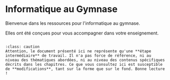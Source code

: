````{image} 0_chatbot.svg
```` 

# Informatique au Gymnase

Bienvenue dans les ressources pour l'informatique au gymnase. 

Elles ont été conçues pour vous accompagner dans votre enseignement. <!-- Une version maître existe également, disponible ici.  -->

<!-- {ref}`Accéder à la présentation des ressources <presentationressources>`. -->

```{tableofcontents}
```

````{admonition} Ces ressources sont en cours de rédaction
:class: caution
Attention, le document présenté ici ne représente qu'une **étape intermédiaire** de travail. Il n'a pas force de référence, ni au niveau des thématiques abordées, ni au niveau des contenus spécifiques décrits dans les chapitres. Ce que vous consultez ici est susceptible de **modifications**, tant sur la forme que sur le fond. Bonne lecture !
````